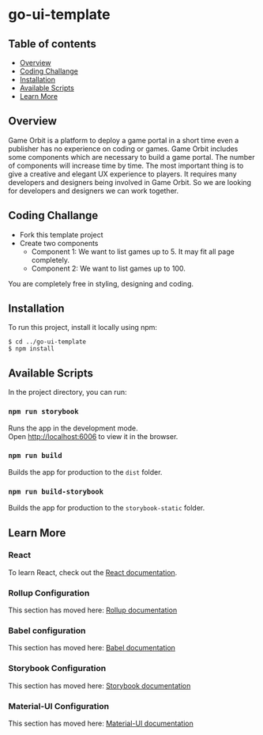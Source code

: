 # go-ui-template

## Table of contents
* [Overview](#overview)
* [Coding Challange](#coding-challange)
* [Installation](#installation)
* [Available Scripts](#available-scripts)
* [Learn More](#learn-more)
  
## Overview
Game Orbit is a platform to deploy a game portal in a short time even a publisher has no experience on coding or games. Game Orbit includes some components which are necessary to build a game portal. The number of components will increase time by time. The most important thing is to give a creative and elegant UX experience to players. It requires many developers and designers being involved in Game Orbit. So we are looking for developers and designers we can work together.

## Coding Challange
- Fork this template project
- Create two components
  - Component 1: We want to list games up to 5. It may fit all page completely.
  - Component 2: We want to list games up to 100. 

You are completely free in styling, designing and coding.

## Installation
To run this project, install it locally using npm:
```
$ cd ../go-ui-template
$ npm install
```

## Available Scripts
In the project directory, you can run:

### `npm run storybook`
Runs the app in the development mode.<br>
Open [http://localhost:6006](http://localhost:6006) to view it in the browser.


### `npm run build`
Builds the app for production to the `dist` folder.<br>

### `npm run build-storybook`
Builds the app for production to the `storybook-static` folder.<br>

## Learn More

### React
To learn React, check out the [React documentation](https://reactjs.org/).

### Rollup Configuration
This section has moved here: [Rollup documentation](https://rollupjs.org/guide/en/#configuration-file)

### Babel configuration
This section has moved here: [Babel documentation](https://babeljs.io/docs/en/configuration)

### Storybook Configuration
This section has moved here: [Storybook documentation](https://storybook.js.org/docs/configurations/default-config/)

### Material-UI Configuration
This section has moved here: [Material-UI documentation](https://material-ui.com/getting-started/learn/)